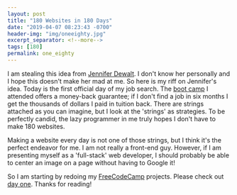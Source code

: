 ```yaml
---
layout: post
title: "180 Websites in 180 Days"
date: "2019-04-07 08:23:43 -0700"
header-img: "img/oneeighty.jpg"
excerpt_separator: <!--more-->
tags: [180]
permalink: one_eighty
---
```


I am stealing this idea from [Jennifer Dewalt](https://jenniferdewalt.com/). I don't know her personally and I hope this doesn't make her mad at me.<!--more--> So here is my riff on Jennifer's idea. Today is the first official day of my job search. The [boot camp](https://flatironschool.com/) I attended offers a money-back guarantee; if I don't find a job in six months I get the thousands of dollars I paid in tuition back. There are strings attached as you can imagine, but I look at the 'strings' as strategies. To be perfectly candid, the lazy programmer in me truly hopes I don't have to make 180 websites.

Making a website every day is not one of those strings, but I think it's the perfect endeavor for me. I am not really a front-end guy. However, if I am presenting myself as a 'full-stack' web developer, I should probably be able to center an image on a page without having to Google it!

So I am starting by redoing my [FreeCodeCamp](https://www.freecodecamp.org/) projects. Please check out [day one](http://www.tylermaxwell.co/tribute_page/). Thanks for reading!
